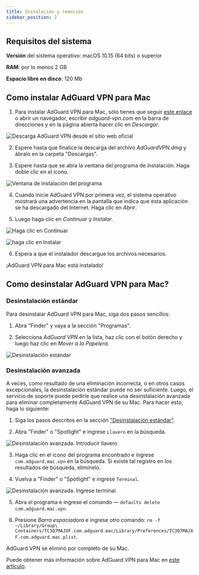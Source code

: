 ```yaml
---
title: Instalación y remoción
sidebar_position: 2
---
```


## Requisitos del sistema

**Versión** del sistema operativo: macOS 10.15 (64 bits) o superior

**RAM**: por lo menos 2 GB

**Espacio libre en disco**: 120 Mb


## Como instalar AdGuard VPN para Mac

1. Para instalar AdGuard VPN para Mac, sólo tienes que seguir [este enlace](https://agrd.io/mac_vpn) o abrir un navegador, escribir *adguard-vpn.com* en la barra de direcciones y en la página abierta hacer clic en *Descargar*.

![Descarga AdGuard VPN desde el sitio web oficial](https://cdn.adguardvpn.com/public/Adguard/kb/vpn-install/mac-install-en.png)

2. Espere hasta que finalice la descarga del archivo *AdGuardVPN.dmg* y ábralo en la carpeta "Descargas".

3. Espere hasta que se abra la ventana del programa de instalación. Haga doble clic en el icono.

![Ventana de instalación del programa](https://cdn.adguardvpn.com/public/Adguard/kb/vpn-install/mac-install-ru-1.png)

4. Cuando inicie AdGuard VPN por primera vez, el sistema operativo mostrará una advertencia en la pantalla que indica que esta aplicación se ha descargado del Internet. Haga clic en *Abrir*.

5. Luego haga clic en *Continuar* y *Instalar*.

![Haga clic en Continuar](https://cdn.adguardvpn.com/public/Adguard/kb/vpn-install/.mac-install-2-en~imageoptim.png)

![haga clic en Instalar](https://cdn.adguardvpn.com/public/Adguard/kb/vpn-install/mac-install-3-en.png)

6. Espera a que el instalador descargue los archivos necesarios.

¡AdGuard VPN para Mac está instalado!


## Como desinstalar AdGuard VPN para Mac?

### Desinstalación estándar

Para desinstalar AdGuard VPN para Mac, siga dos pasos sencillos:

1. Abra "Finder" y vaya a la sección "Programas".

2. Selecciona *AdGuard VPN* en la lista, haz clic con el botón derecho y luego haz clic en *Mover a la Papelera*.

![Desinstalación estándar](https://cdn.adguardvpn.com/public/Adguard/kb/vpn-install/mac-uninstall-1-en.png)


### Desinstalación avanzada

A veces, como resultado de una eliminación incorrecta, o en otros casos excepcionales, la desinstalación estándar puede no ser suficiente. Luego, el servicio de soporte puede pedirle que realice una desinstalación avanzada para eliminar completamente AdGuard VPN de su Mac. Para hacer esto, haga lo siguiente:

1. Siga los pasos descritos en la sección ["Desinstalación estándar"](#how-to-uninstall-adguard-vpn-for-mac).

2. Abra "Finder" o "Spotlight" e ingrese `Llavero` en la búsqueda.

![Desinstalación avanzada. Introducir llavero](https://cdn.adguardvpn.com/public/Adguard/kb/vpn-install/mac-key-chain-en.png)

3. Haga clic en el icono del programa encontrado e ingrese `com.adguard.mac.vpn` en la búsqueda. Si existe tal registro en los resultados de búsqueda, elimínelo.

4. Vuelva a "Finder" o "Spotlight" e ingrese `Terminal`.

![Desinstalación avanzada. Ingrese terminal](https://cdn.adguardvpn.com/public/Adguard/kb/vpn-install/mac-terminal-en.png)

5. Abra el programa e ingrese el comando — `defaults delete com.adguard.mac.vpn`.

6. Presione *Barra espaciadora* e ingrese otro comando: `rm -f ~/Library/Group\ Containers/TC3Q7MAJXF.com.adguard.mac/Library/Preferences/TC3Q7MAJXF.com.adguard.mac.plist`.

AdGuard VPN se eliminó por completo de su Mac.

Puede obtener más información sobre AdGuard VPN para Mac en [este artículo](/adguard-vpn-for-mac/overview.md).
